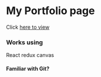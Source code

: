 # My Portfolio page

Click [here to view](devdesk.herokuapp.com)

### Works using

React redux canvas 

#### Familiar with Git?

